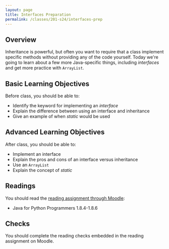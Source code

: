 ```yaml
---
layout: page
title: Interfaces Preparation
permalink: /classes/201-s24/interfaces-prep
---
```


## Overview
Inheritance is powerful, but often you want to require that a class implement specific methods without providing any of the code yourself. Today we're going to learn about a few more Java-specific things, including *interfaces* and get more practice with `ArrayList`.

## Basic Learning Objectives
Before class, you should be able to: 
* Identify the keyword for implementing an *interface*
* Explain the difference between using an interface and inheritance
* Give an example of when *static* would be used


## Advanced Learning Objectives
After class, you should be able to:
* Implement an interface
* Explain the pros and cons of an interface versus inheritance
* Use an `ArrayList`
* Explain the concept of *static*


## Readings
You should read the [reading assignment through Moodle](https://moodle.carleton.edu/mod/lti/view.php?id=928063):

* Java for Python Programmers 1.8.4-1.8.6

## Checks
You should complete the reading checks embedded in the reading assignment on Moodle.